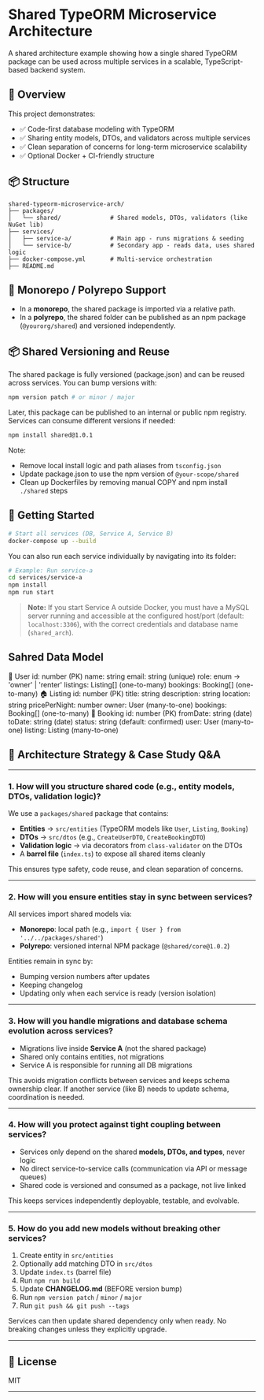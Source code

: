 # Shared TypeORM Microservice Architecture

A shared architecture example showing how a single shared TypeORM package can be used across multiple services in a scalable, TypeScript-based backend system.

## 🧩 Overview

This project demonstrates:

- ✅ Code-first database modeling with TypeORM
- ✅ Sharing entity models, DTOs, and validators across multiple services
- ✅ Clean separation of concerns for long-term microservice scalability
- ✅ Optional Docker + CI-friendly structure

## 📦 Structure

```
shared-typeorm-microservice-arch/
├── packages/
│   └── shared/              # Shared models, DTOs, validators (like NuGet lib)
├── services/
│   ├── service-a/           # Main app - runs migrations & seeding
│   └── service-b/           # Secondary app - reads data, uses shared logic
├── docker-compose.yml       # Multi-service orchestration
├── README.md
```

## 📐 Monorepo / Polyrepo Support

- In a **monorepo**, the shared package is imported via a relative path.
- In a **polyrepo**, the shared folder can be published as an npm package (`@yourorg/shared`) and versioned independently.

## 📦 Shared Versioning and Reuse

The shared package is fully versioned (package.json) and can be reused across services.
You can bump versions with:

```bash
npm version patch # or minor / major
```

Later, this package can be published to an internal or public npm registry.
Services can consume different versions if needed:

```bash
npm install shared@1.0.1
```

Note:

- Remove local install logic and path aliases from `tsconfig.json`
- Update package.json to use the npm version of `@your-scope/shared`
- Clean up Dockerfiles by removing manual COPY and npm install `./shared` steps

## 🚀 Getting Started

```bash
# Start all services (DB, Service A, Service B)
docker-compose up --build
```

You can also run each service individually by navigating into its folder:

```bash
# Example: Run service-a
cd services/service-a
npm install
npm run start
```

> **Note:** If you start Service A outside Docker, you must have a MySQL server running and accessible at the configured host/port (default: `localhost:3306`), with the correct credentials and database name (`shared_arch`).

## Sahred Data Model

🧍 User
id: number (PK)
name: string
email: string (unique)
role: enum → 'owner' | 'renter'
listings: Listing[] (one-to-many)
bookings: Booking[] (one-to-many)
🏠 Listing
id: number (PK)
title: string
description: string
location: string
pricePerNight: number
owner: User (many-to-one)
bookings: Booking[] (one-to-many)
📅 Booking
id: number (PK)
fromDate: string (date)
toDate: string (date)
status: string (default: confirmed)
user: User (many-to-one)
listing: Listing (many-to-one)

## 🧠 Architecture Strategy & Case Study Q&A

---

### 1. How will you structure shared code (e.g., entity models, DTOs, validation logic)?

We use a `packages/shared` package that contains:

- **Entities** → `src/entities` (TypeORM models like `User`, `Listing`, `Booking`)
- **DTOs** → `src/dtos` (e.g., `CreateUserDTO`, `CreateBookingDTO`)
- **Validation logic** → via decorators from `class-validator` on the DTOs
- A **barrel file** (`index.ts`) to expose all shared items cleanly

This ensures type safety, code reuse, and clean separation of concerns.

---

### 2. How will you ensure entities stay in sync between services?

All services import shared models via:

- **Monorepo**: local path (e.g., `import { User } from '../../packages/shared'`)
- **Polyrepo**: versioned internal NPM package (`@shared/core@1.0.2`)

Entities remain in sync by:

- Bumping version numbers after updates
- Keeping changelog
- Updating only when each service is ready (version isolation)

---

### 3. How will you handle migrations and database schema evolution across services?

- Migrations live inside **Service A** (not the shared package)
- Shared only contains entities, not migrations
- Service A is responsible for running all DB migrations

This avoids migration conflicts between services and keeps schema ownership clear.
If another service (like B) needs to update schema, coordination is needed.

---

### 4. How will you protect against tight coupling between services?

- Services only depend on the shared **models, DTOs, and types**, never logic
- No direct service-to-service calls (communication via API or message queues)
- Shared code is versioned and consumed as a package, not live linked

This keeps services independently deployable, testable, and evolvable.

---

### 5. How do you add new models without breaking other services?

1. Create entity in `src/entities`
2. Optionally add matching DTO in `src/dtos`
3. Update `index.ts` (barrel file)
4. Run `npm run build`
5. Update **CHANGELOG.md** (BEFORE version bump)
6. Run `npm version patch` / `minor` / `major`
7. Run `git push && git push --tags`

Services can then update shared dependency only when ready. No breaking changes unless they explicitly upgrade.

---

## 📝 License

MIT

---
